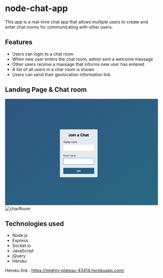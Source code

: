 # node-chat-app

This app is a real-time chat app that allows multiple users to create and enter chat rooms for communicating with other users. 

## Features

* Users can login to a chat room 
* When new user enters the chat room, admin sent a welcome message 
* Other users receive a massage that informs new user has entered
* A list of all users in a char room is shown 
* Users can send their geolocation information link 

## Landing Page & Chat room 

![landingPage](./images/landingPage.png)
![charRoom](./images/charRoom.png)

## Technologies used

* Node js 
* Express 
* Socket.io 
* JavaScript 
* jQuery 
* Heroku

Heroku link : https://mighty-plateau-43414.herokuapp.com/
